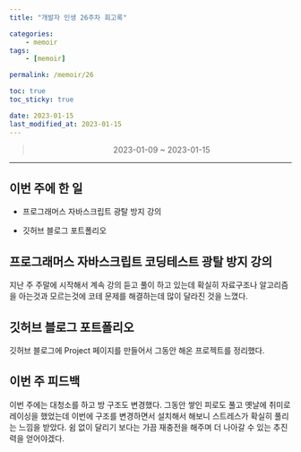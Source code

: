 ```yaml
---
title: "개발자 인생 26주차 회고록"

categories:
    - memoir
tags:
    - [memoir]

permalink: /memoir/26

toc: true
toc_sticky: true

date: 2023-01-15
last_modified_at: 2023-01-15
---
```


> <center> 2023-01-09 ~ 2023-01-15 </center>

---



## 이번 주에 한 일

- 프로그래머스 자바스크립트 광탈 방지 강의

- 깃허브 블로그 포트폴리오

## 프로그래머스 자바스크립트 코딩테스트 광탈 방지 강의

지난 주 주말에 시작해서 계속 강의 듣고 풀이 하고 있는데 확실히 자료구조나 알고리즘을 아는것과 모르는것에 코테 문제를 해결하는데 많이 달라진 것을 느꼈다. 

## 깃허브 블로그 포트폴리오

깃허브 블로그에 Project 페이지를 만들어서 그동안 해온 프로젝트를 정리했다.

## 이번 주 피드백

이번 주에는 대청소를 하고 방 구조도 변경했다. 그동안 쌓인 피로도 풀고 옛날에 취미로 레이싱을 했었는데 이번에 구조를 변경하면서 설치해서 해보니 스트레스가 확실히 풀리는 느낌을 받았다. 쉼 없이 달리기 보다는 가끔 재충전을 해주며 더 나아갈 수 있는 추진력을 얻어야겠다. 
